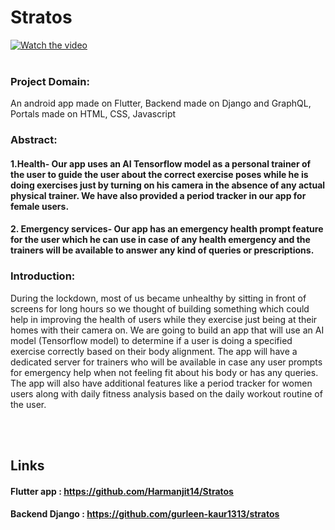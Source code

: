 # **Stratos**

[![Watch the video](https://i.imgur.com/vKb2F1B.png)](https://www.youtube.com/watch?v=eyGkHyB9YPA&t=31s)
<br></br>
### Project Domain:
An android app made on Flutter, Backend made on Django and GraphQL, Portals made on HTML, CSS, Javascript 


### Abstract:
#### 1.Health- Our app uses an AI Tensorflow model as a personal trainer of the user to guide the user about the correct exercise poses while he is doing exercises just by turning on his camera in the absence of any actual physical trainer. We have also provided a period tracker in our app for female users.
#### 2. Emergency services- Our app has an emergency health prompt feature for the user which he can use in case of any health emergency and the trainers will be available to answer any kind of queries or prescriptions.

### Introduction:
During the lockdown, most of us became unhealthy by sitting in front of screens for long hours so we thought of building something which could help in improving the health of users while they exercise just being at their homes with their camera on. We are going to build an app that will use an AI model (Tensorflow model) to determine if a user is doing a specified exercise correctly based on their body alignment. The app will have a dedicated server for trainers who will be available in case any user prompts for emergency help when not feeling fit about his body or has any queries. The app will also have additional features like a period tracker for women users along with daily fitness analysis based on the daily workout routine of the user.

<br> </br>

## Links
#### Flutter app : https://github.com/Harmanjit14/Stratos
#### Backend Django : https://github.com/gurleen-kaur1313/stratos
<br> </br>


